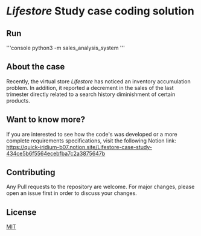 # *Lifestore* Study case coding solution

## Run
'''console
python3 -m sales_analysis_system
'''

## About the case
Recently, the virtual store *Lifestore* has noticed an inventory accumulation problem. In addition, it reported a decrement in the sales of the last trimester directly related to a search history diminishment of certain products.

## Want to know more?
If you are interested to see how the code's was developed or a more complete requirements specifications, visit the following Notion link:
https://quick-iridium-b07.notion.site/Lifestore-case-study-434ce5b6f5564ecebfba7c2a3875647b 

## Contributing
Any Pull requests to the repository are welcome. For major changes, please open an issue first in order to discuss your changes. 

## License
[MIT](https://choosealicense.com/licenses/mit/)

